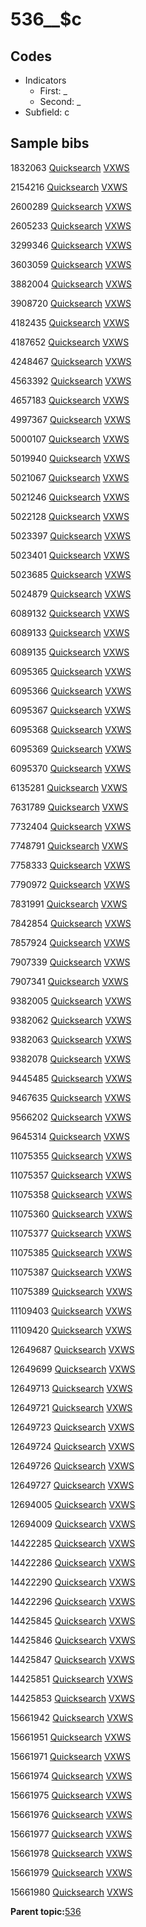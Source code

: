 # 536\_\_$c

## Codes

-   Indicators
    -   First: \_
    -   Second: \_
-   Subfield: c

## Sample bibs

1832063 [Quicksearch](https://search.library.yale.edu/catalog/1832063) [VXWS](http://prodorbis.library.yale.edu:7014/vxws/GetHoldingsService?bibId=1832063)

2154216 [Quicksearch](https://search.library.yale.edu/catalog/2154216) [VXWS](http://prodorbis.library.yale.edu:7014/vxws/GetHoldingsService?bibId=2154216)

2600289 [Quicksearch](https://search.library.yale.edu/catalog/2600289) [VXWS](http://prodorbis.library.yale.edu:7014/vxws/GetHoldingsService?bibId=2600289)

2605233 [Quicksearch](https://search.library.yale.edu/catalog/2605233) [VXWS](http://prodorbis.library.yale.edu:7014/vxws/GetHoldingsService?bibId=2605233)

3299346 [Quicksearch](https://search.library.yale.edu/catalog/3299346) [VXWS](http://prodorbis.library.yale.edu:7014/vxws/GetHoldingsService?bibId=3299346)

3603059 [Quicksearch](https://search.library.yale.edu/catalog/3603059) [VXWS](http://prodorbis.library.yale.edu:7014/vxws/GetHoldingsService?bibId=3603059)

3882004 [Quicksearch](https://search.library.yale.edu/catalog/3882004) [VXWS](http://prodorbis.library.yale.edu:7014/vxws/GetHoldingsService?bibId=3882004)

3908720 [Quicksearch](https://search.library.yale.edu/catalog/3908720) [VXWS](http://prodorbis.library.yale.edu:7014/vxws/GetHoldingsService?bibId=3908720)

4182435 [Quicksearch](https://search.library.yale.edu/catalog/4182435) [VXWS](http://prodorbis.library.yale.edu:7014/vxws/GetHoldingsService?bibId=4182435)

4187652 [Quicksearch](https://search.library.yale.edu/catalog/4187652) [VXWS](http://prodorbis.library.yale.edu:7014/vxws/GetHoldingsService?bibId=4187652)

4248467 [Quicksearch](https://search.library.yale.edu/catalog/4248467) [VXWS](http://prodorbis.library.yale.edu:7014/vxws/GetHoldingsService?bibId=4248467)

4563392 [Quicksearch](https://search.library.yale.edu/catalog/4563392) [VXWS](http://prodorbis.library.yale.edu:7014/vxws/GetHoldingsService?bibId=4563392)

4657183 [Quicksearch](https://search.library.yale.edu/catalog/4657183) [VXWS](http://prodorbis.library.yale.edu:7014/vxws/GetHoldingsService?bibId=4657183)

4997367 [Quicksearch](https://search.library.yale.edu/catalog/4997367) [VXWS](http://prodorbis.library.yale.edu:7014/vxws/GetHoldingsService?bibId=4997367)

5000107 [Quicksearch](https://search.library.yale.edu/catalog/5000107) [VXWS](http://prodorbis.library.yale.edu:7014/vxws/GetHoldingsService?bibId=5000107)

5019940 [Quicksearch](https://search.library.yale.edu/catalog/5019940) [VXWS](http://prodorbis.library.yale.edu:7014/vxws/GetHoldingsService?bibId=5019940)

5021067 [Quicksearch](https://search.library.yale.edu/catalog/5021067) [VXWS](http://prodorbis.library.yale.edu:7014/vxws/GetHoldingsService?bibId=5021067)

5021246 [Quicksearch](https://search.library.yale.edu/catalog/5021246) [VXWS](http://prodorbis.library.yale.edu:7014/vxws/GetHoldingsService?bibId=5021246)

5022128 [Quicksearch](https://search.library.yale.edu/catalog/5022128) [VXWS](http://prodorbis.library.yale.edu:7014/vxws/GetHoldingsService?bibId=5022128)

5023397 [Quicksearch](https://search.library.yale.edu/catalog/5023397) [VXWS](http://prodorbis.library.yale.edu:7014/vxws/GetHoldingsService?bibId=5023397)

5023401 [Quicksearch](https://search.library.yale.edu/catalog/5023401) [VXWS](http://prodorbis.library.yale.edu:7014/vxws/GetHoldingsService?bibId=5023401)

5023685 [Quicksearch](https://search.library.yale.edu/catalog/5023685) [VXWS](http://prodorbis.library.yale.edu:7014/vxws/GetHoldingsService?bibId=5023685)

5024879 [Quicksearch](https://search.library.yale.edu/catalog/5024879) [VXWS](http://prodorbis.library.yale.edu:7014/vxws/GetHoldingsService?bibId=5024879)

6089132 [Quicksearch](https://search.library.yale.edu/catalog/6089132) [VXWS](http://prodorbis.library.yale.edu:7014/vxws/GetHoldingsService?bibId=6089132)

6089133 [Quicksearch](https://search.library.yale.edu/catalog/6089133) [VXWS](http://prodorbis.library.yale.edu:7014/vxws/GetHoldingsService?bibId=6089133)

6089135 [Quicksearch](https://search.library.yale.edu/catalog/6089135) [VXWS](http://prodorbis.library.yale.edu:7014/vxws/GetHoldingsService?bibId=6089135)

6095365 [Quicksearch](https://search.library.yale.edu/catalog/6095365) [VXWS](http://prodorbis.library.yale.edu:7014/vxws/GetHoldingsService?bibId=6095365)

6095366 [Quicksearch](https://search.library.yale.edu/catalog/6095366) [VXWS](http://prodorbis.library.yale.edu:7014/vxws/GetHoldingsService?bibId=6095366)

6095367 [Quicksearch](https://search.library.yale.edu/catalog/6095367) [VXWS](http://prodorbis.library.yale.edu:7014/vxws/GetHoldingsService?bibId=6095367)

6095368 [Quicksearch](https://search.library.yale.edu/catalog/6095368) [VXWS](http://prodorbis.library.yale.edu:7014/vxws/GetHoldingsService?bibId=6095368)

6095369 [Quicksearch](https://search.library.yale.edu/catalog/6095369) [VXWS](http://prodorbis.library.yale.edu:7014/vxws/GetHoldingsService?bibId=6095369)

6095370 [Quicksearch](https://search.library.yale.edu/catalog/6095370) [VXWS](http://prodorbis.library.yale.edu:7014/vxws/GetHoldingsService?bibId=6095370)

6135281 [Quicksearch](https://search.library.yale.edu/catalog/6135281) [VXWS](http://prodorbis.library.yale.edu:7014/vxws/GetHoldingsService?bibId=6135281)

7631789 [Quicksearch](https://search.library.yale.edu/catalog/7631789) [VXWS](http://prodorbis.library.yale.edu:7014/vxws/GetHoldingsService?bibId=7631789)

7732404 [Quicksearch](https://search.library.yale.edu/catalog/7732404) [VXWS](http://prodorbis.library.yale.edu:7014/vxws/GetHoldingsService?bibId=7732404)

7748791 [Quicksearch](https://search.library.yale.edu/catalog/7748791) [VXWS](http://prodorbis.library.yale.edu:7014/vxws/GetHoldingsService?bibId=7748791)

7758333 [Quicksearch](https://search.library.yale.edu/catalog/7758333) [VXWS](http://prodorbis.library.yale.edu:7014/vxws/GetHoldingsService?bibId=7758333)

7790972 [Quicksearch](https://search.library.yale.edu/catalog/7790972) [VXWS](http://prodorbis.library.yale.edu:7014/vxws/GetHoldingsService?bibId=7790972)

7831991 [Quicksearch](https://search.library.yale.edu/catalog/7831991) [VXWS](http://prodorbis.library.yale.edu:7014/vxws/GetHoldingsService?bibId=7831991)

7842854 [Quicksearch](https://search.library.yale.edu/catalog/7842854) [VXWS](http://prodorbis.library.yale.edu:7014/vxws/GetHoldingsService?bibId=7842854)

7857924 [Quicksearch](https://search.library.yale.edu/catalog/7857924) [VXWS](http://prodorbis.library.yale.edu:7014/vxws/GetHoldingsService?bibId=7857924)

7907339 [Quicksearch](https://search.library.yale.edu/catalog/7907339) [VXWS](http://prodorbis.library.yale.edu:7014/vxws/GetHoldingsService?bibId=7907339)

7907341 [Quicksearch](https://search.library.yale.edu/catalog/7907341) [VXWS](http://prodorbis.library.yale.edu:7014/vxws/GetHoldingsService?bibId=7907341)

9382005 [Quicksearch](https://search.library.yale.edu/catalog/9382005) [VXWS](http://prodorbis.library.yale.edu:7014/vxws/GetHoldingsService?bibId=9382005)

9382062 [Quicksearch](https://search.library.yale.edu/catalog/9382062) [VXWS](http://prodorbis.library.yale.edu:7014/vxws/GetHoldingsService?bibId=9382062)

9382063 [Quicksearch](https://search.library.yale.edu/catalog/9382063) [VXWS](http://prodorbis.library.yale.edu:7014/vxws/GetHoldingsService?bibId=9382063)

9382078 [Quicksearch](https://search.library.yale.edu/catalog/9382078) [VXWS](http://prodorbis.library.yale.edu:7014/vxws/GetHoldingsService?bibId=9382078)

9445485 [Quicksearch](https://search.library.yale.edu/catalog/9445485) [VXWS](http://prodorbis.library.yale.edu:7014/vxws/GetHoldingsService?bibId=9445485)

9467635 [Quicksearch](https://search.library.yale.edu/catalog/9467635) [VXWS](http://prodorbis.library.yale.edu:7014/vxws/GetHoldingsService?bibId=9467635)

9566202 [Quicksearch](https://search.library.yale.edu/catalog/9566202) [VXWS](http://prodorbis.library.yale.edu:7014/vxws/GetHoldingsService?bibId=9566202)

9645314 [Quicksearch](https://search.library.yale.edu/catalog/9645314) [VXWS](http://prodorbis.library.yale.edu:7014/vxws/GetHoldingsService?bibId=9645314)

11075355 [Quicksearch](https://search.library.yale.edu/catalog/11075355) [VXWS](http://prodorbis.library.yale.edu:7014/vxws/GetHoldingsService?bibId=11075355)

11075357 [Quicksearch](https://search.library.yale.edu/catalog/11075357) [VXWS](http://prodorbis.library.yale.edu:7014/vxws/GetHoldingsService?bibId=11075357)

11075358 [Quicksearch](https://search.library.yale.edu/catalog/11075358) [VXWS](http://prodorbis.library.yale.edu:7014/vxws/GetHoldingsService?bibId=11075358)

11075360 [Quicksearch](https://search.library.yale.edu/catalog/11075360) [VXWS](http://prodorbis.library.yale.edu:7014/vxws/GetHoldingsService?bibId=11075360)

11075377 [Quicksearch](https://search.library.yale.edu/catalog/11075377) [VXWS](http://prodorbis.library.yale.edu:7014/vxws/GetHoldingsService?bibId=11075377)

11075385 [Quicksearch](https://search.library.yale.edu/catalog/11075385) [VXWS](http://prodorbis.library.yale.edu:7014/vxws/GetHoldingsService?bibId=11075385)

11075387 [Quicksearch](https://search.library.yale.edu/catalog/11075387) [VXWS](http://prodorbis.library.yale.edu:7014/vxws/GetHoldingsService?bibId=11075387)

11075389 [Quicksearch](https://search.library.yale.edu/catalog/11075389) [VXWS](http://prodorbis.library.yale.edu:7014/vxws/GetHoldingsService?bibId=11075389)

11109403 [Quicksearch](https://search.library.yale.edu/catalog/11109403) [VXWS](http://prodorbis.library.yale.edu:7014/vxws/GetHoldingsService?bibId=11109403)

11109420 [Quicksearch](https://search.library.yale.edu/catalog/11109420) [VXWS](http://prodorbis.library.yale.edu:7014/vxws/GetHoldingsService?bibId=11109420)

12649687 [Quicksearch](https://search.library.yale.edu/catalog/12649687) [VXWS](http://prodorbis.library.yale.edu:7014/vxws/GetHoldingsService?bibId=12649687)

12649699 [Quicksearch](https://search.library.yale.edu/catalog/12649699) [VXWS](http://prodorbis.library.yale.edu:7014/vxws/GetHoldingsService?bibId=12649699)

12649713 [Quicksearch](https://search.library.yale.edu/catalog/12649713) [VXWS](http://prodorbis.library.yale.edu:7014/vxws/GetHoldingsService?bibId=12649713)

12649721 [Quicksearch](https://search.library.yale.edu/catalog/12649721) [VXWS](http://prodorbis.library.yale.edu:7014/vxws/GetHoldingsService?bibId=12649721)

12649723 [Quicksearch](https://search.library.yale.edu/catalog/12649723) [VXWS](http://prodorbis.library.yale.edu:7014/vxws/GetHoldingsService?bibId=12649723)

12649724 [Quicksearch](https://search.library.yale.edu/catalog/12649724) [VXWS](http://prodorbis.library.yale.edu:7014/vxws/GetHoldingsService?bibId=12649724)

12649726 [Quicksearch](https://search.library.yale.edu/catalog/12649726) [VXWS](http://prodorbis.library.yale.edu:7014/vxws/GetHoldingsService?bibId=12649726)

12649727 [Quicksearch](https://search.library.yale.edu/catalog/12649727) [VXWS](http://prodorbis.library.yale.edu:7014/vxws/GetHoldingsService?bibId=12649727)

12694005 [Quicksearch](https://search.library.yale.edu/catalog/12694005) [VXWS](http://prodorbis.library.yale.edu:7014/vxws/GetHoldingsService?bibId=12694005)

12694009 [Quicksearch](https://search.library.yale.edu/catalog/12694009) [VXWS](http://prodorbis.library.yale.edu:7014/vxws/GetHoldingsService?bibId=12694009)

14422285 [Quicksearch](https://search.library.yale.edu/catalog/14422285) [VXWS](http://prodorbis.library.yale.edu:7014/vxws/GetHoldingsService?bibId=14422285)

14422286 [Quicksearch](https://search.library.yale.edu/catalog/14422286) [VXWS](http://prodorbis.library.yale.edu:7014/vxws/GetHoldingsService?bibId=14422286)

14422290 [Quicksearch](https://search.library.yale.edu/catalog/14422290) [VXWS](http://prodorbis.library.yale.edu:7014/vxws/GetHoldingsService?bibId=14422290)

14422296 [Quicksearch](https://search.library.yale.edu/catalog/14422296) [VXWS](http://prodorbis.library.yale.edu:7014/vxws/GetHoldingsService?bibId=14422296)

14425845 [Quicksearch](https://search.library.yale.edu/catalog/14425845) [VXWS](http://prodorbis.library.yale.edu:7014/vxws/GetHoldingsService?bibId=14425845)

14425846 [Quicksearch](https://search.library.yale.edu/catalog/14425846) [VXWS](http://prodorbis.library.yale.edu:7014/vxws/GetHoldingsService?bibId=14425846)

14425847 [Quicksearch](https://search.library.yale.edu/catalog/14425847) [VXWS](http://prodorbis.library.yale.edu:7014/vxws/GetHoldingsService?bibId=14425847)

14425851 [Quicksearch](https://search.library.yale.edu/catalog/14425851) [VXWS](http://prodorbis.library.yale.edu:7014/vxws/GetHoldingsService?bibId=14425851)

14425853 [Quicksearch](https://search.library.yale.edu/catalog/14425853) [VXWS](http://prodorbis.library.yale.edu:7014/vxws/GetHoldingsService?bibId=14425853)

15661942 [Quicksearch](https://search.library.yale.edu/catalog/15661942) [VXWS](http://prodorbis.library.yale.edu:7014/vxws/GetHoldingsService?bibId=15661942)

15661951 [Quicksearch](https://search.library.yale.edu/catalog/15661951) [VXWS](http://prodorbis.library.yale.edu:7014/vxws/GetHoldingsService?bibId=15661951)

15661971 [Quicksearch](https://search.library.yale.edu/catalog/15661971) [VXWS](http://prodorbis.library.yale.edu:7014/vxws/GetHoldingsService?bibId=15661971)

15661974 [Quicksearch](https://search.library.yale.edu/catalog/15661974) [VXWS](http://prodorbis.library.yale.edu:7014/vxws/GetHoldingsService?bibId=15661974)

15661975 [Quicksearch](https://search.library.yale.edu/catalog/15661975) [VXWS](http://prodorbis.library.yale.edu:7014/vxws/GetHoldingsService?bibId=15661975)

15661976 [Quicksearch](https://search.library.yale.edu/catalog/15661976) [VXWS](http://prodorbis.library.yale.edu:7014/vxws/GetHoldingsService?bibId=15661976)

15661977 [Quicksearch](https://search.library.yale.edu/catalog/15661977) [VXWS](http://prodorbis.library.yale.edu:7014/vxws/GetHoldingsService?bibId=15661977)

15661978 [Quicksearch](https://search.library.yale.edu/catalog/15661978) [VXWS](http://prodorbis.library.yale.edu:7014/vxws/GetHoldingsService?bibId=15661978)

15661979 [Quicksearch](https://search.library.yale.edu/catalog/15661979) [VXWS](http://prodorbis.library.yale.edu:7014/vxws/GetHoldingsService?bibId=15661979)

15661980 [Quicksearch](https://search.library.yale.edu/catalog/15661980) [VXWS](http://prodorbis.library.yale.edu:7014/vxws/GetHoldingsService?bibId=15661980)

**Parent topic:**[536](../../tags/536/536.md)

